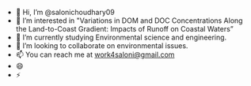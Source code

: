 - 👋 Hi, I’m @salonichoudhary09
- 👀 I’m interested in "Variations in DOM and DOC Concentrations Along the Land-to-Coast Gradient: Impacts of Runoff on Coastal Waters”
- 🌱 I’m currently studying Environmental science and engineering. 
- 💞️ I’m looking to collaborate on environmental issues.
- 📫 You can reach me at work4saloni@gmail.com
- 😄
- ⚡

<!---
salonichoudhary09/salonichoudhary09 is a ✨ special ✨ repository because its `README.md` (this file) appears on your GitHub profile.
You can click the Preview link to take a look at your changes.
--->
